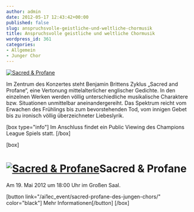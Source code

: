 ```yaml
---
author: admin
date: 2012-05-17 12:43:42+00:00
published: false
slug: anspruchsvolle-geistliche-und-weltliche-chormusik
title: Anspruchsvolle geistliche und weltliche Chormusik
wordpress_id: 361
categories:
- Allgemein
- Junger Chor
---
```


[![Sacred & Profane](/wp-content/uploads/2012/05/Flyer-Sacred-Profane-2012.jpg)](/ai1ec_event/sacred-profane-des-jungen-chors/)

Im Zentrum des Konzertes steht Benjamin Brittens Zyklus „Sacred and Profane“, eine Vertonung mittelalterlicher englischer Gedichte. In den einzelnen Werken werden völlig unterschiedliche musikalische Charaktere bzw. Situationen unmittelbar aneinandergereiht. Das Spektrum reicht vom Erwachen des Frühlings bis zum bevorstehenden Tod, vom innigen Gebet bis zu ironisch völlig überzeichneter Liebeslyrik.

[box type="info"] Im Anschluss findet ein Public Viewing des Champions League Spiels statt. [/box]

[box]

# [![Sacred & Profane](/wp-content/uploads/2012/05/Flyer-Sacred-Profane-2012.jpg)](/ai1ec_event/sacred-profane-des-jungen-chors/)Sacred & Profane

Am 19. Mai 2012 um 18:00 Uhr im Großen Saal.

[button link="/ai1ec_event/sacred-profane-des-jungen-chors/" color="black"] Mehr Informationen[/button]
[/box]

